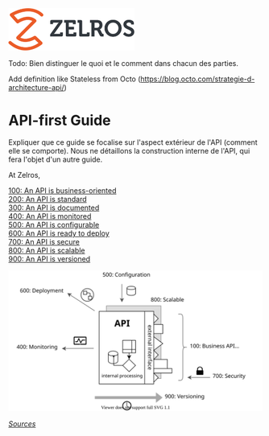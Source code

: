 <img src="./imgs/zelros.svg" width="250">

Todo: Bien distinguer le quoi et le comment dans chacun des parties.

Add definition like Stateless from Octo (https://blog.octo.com/strategie-d-architecture-api/)


# API-first Guide

Expliquer que ce guide se focalise sur l'aspect extérieur de l'API (comment elle se comporte).
Nous ne détaillons la construction interne de l'API, qui fera l'objet d'un autre guide.



At Zelros,

[100: An API is business-oriented](./api100_business_oriented.md)<br/>
[200: An API is standard](./api200_standard.md)<br/>
[300: An API is documented](./api300_documentation.md)<br/>
[400: An API is monitored](./api400_monitoring.md)<br/>
[500: An API is configurable](./api500_configuration.md)<br/>
[600: An API is ready to deploy](./api600_deployment.md)<br/>
[700: An API is secure](./api700_security.md)<br/>
[800: An API is scalable](./api800_scalability.md)<br/>
[900: An API is versioned](./api900_versioning.md)<br/>

![Toc schema](./imgs/toc_schema.svg)


_[Sources](./sources.md)_




